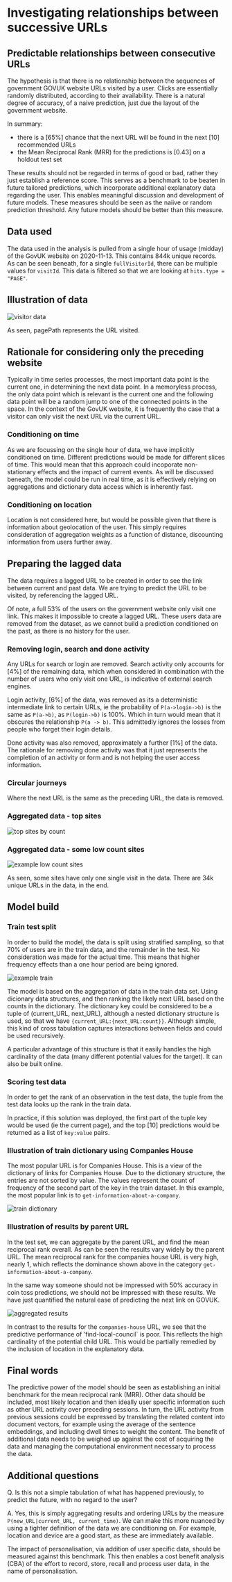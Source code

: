 # Investigating relationships between successive URLs

## Predictable relationships between consecutive URLs 

The hypothesis is that there is no relationship between the sequences of government GOVUK website URLs visited by a user. Clicks are essentially randomly distributed, according to their availability. There is a natural degree of accuracy, of a naive prediction, just due the layout of the government website.

In summary:

- there is a [65%] chance that the next URL will be found in the next [10] recommended URLs
- the Mean Reciprocal Rank (MRR) for the predictions is [0.43] on a holdout test set

These results should not be regarded in terms of good or bad, rather they just establish a reference score. This serves as a benchmark to be beaten in future tailored predictions, which incorporate additional explanatory data regarding the user. This enables meaningful discussion and development of future models. These measures should be seen as the naiive or random prediction threshold. Any future models should be better than this measure.  

## Data used

The data used in the analysis is pulled from a single hour of usage (midday) of the GovUK website on 2020-11-13. This contains 844k unique records. As can be seen beneath, for a single `fullVisitorId`, there can be multiple values for `visitId`. This data is filtered so that we are looking at `hits.type = "PAGE"`.

## Illustration of data

![visitor data](./images/visit_data_example.jpeg)

As seen, pagePath represents the URL visited.

## Rationale for considering only the preceding website

Typically in time series processes, the most important data point is the current one, in determining the next data point. In a memoryless process, the only data point which is relevant is the current one and the following data point will be a random jump to one of the connected points in the space. In the context of the GovUK website, it is frequently the case that a visitor can only visit the next URL via the current URL.

### Conditioning on time

As we are focussing on the single hour of data, we have implicitly conditioned on time. Different  predictions would be made for different slices of time. This would mean that this approach could incoporate non-stationary effects and the impact of current events. As will be discussed beneath, the model could be run in real time, as it is effectively relying on aggregations and dictionary data access which is inherently fast.

### Conditioning on location

Location is not considered here, but would be possible given that there is information about geolocation of the user. This simply requires consideration of aggregation weights as a function of distance, discounting information from users further away.

## Preparing the lagged data

The data requires a lagged URL to be created in order to see the link between current and past data. We are trying to predict the URL to be visited, by referencing the lagged URL.

Of note, a full 53% of the users on the government website only visit one link. This makes it impossible to create a lagged URL. These users data are removed from the dataset, as we cannot build a prediction conditioned on the past, as there is no history for the user.

### Removing login, search and done activity

Any URLs for search or login are removed. Search activity only accounts for [4%] of the remaining data, which when considered in combination with the number of users who only visit one URL, is indicative of external search engines.

Login activity, [6%] of the data, was removed as its a deterministic intermediate link to certain URLs, ie the probability of `P(a->login->b)` is the same as `P(a->b)`, as `P(login->b)` is 100%. Which in turn would mean that it obscures the relationship `P(a -> b)`. This admittedly ignores the losses from people who forget their login details.

Done activity was also removed, approximately a further [1%] of the data. The rationale for removing done activity was that it just represents the completion of an activity or form and is not helping the user access information.

### Circular journeys

Where the next URL is the same as the preceding URL, the data is removed.

### Aggregated data - top sites

![top sites by count](./images/top_sites.png)

### Aggregated data - some low count sites

![example low count sites](./images/bottom_sites.png)

As seen, some sites have only one single visit in the data. There are 34k unique URLs in the data, in the end.

## Model build

### Train test split

In order to build the model, the data is split using stratified sampling, so that 70% of users are in the train data, and the remainder in the test. No consideration was made for the actual time. This means that higher frequency effects than a one hour period are being ignored.

![example train](./images/prepared_train_data_example.png)

The model is based on the aggregation of data in the train data set. Using dicionary data structures, and then ranking the likely next URL based on the counts in the dictionary. The dictionary key could be considered to be a tuple of (current_URL, next_URL), although a nested dictionary structure is used, so that we have `{current_URL:{next_URL:count}}`. Although simple, this kind of cross tabulation captures interactions between fields and could be used recursively.

A particular advantage of this structure is that it easily handles the high cardinality of the data (many different potential values for the target). It can also be built online.

### Scoring test data

In order to get the rank of an observation in the test data, the tuple from the test data looks up the rank in the train data.

In practice, if this solution was deployed, the first part of the tuple key would be used (ie the current page), and the top [10] predictions would be returned as a list of `key:value` pairs.

### Illustration of train dictionary using Companies House

The most popular URL is for Companies House. This is a view of the dictionary of links for Companies House. Due to the dictionary structure, the entries are not sorted by value. The values represent the count of frequency of the second part of the key in the train dataset. In this example, the most popular link is to `get-information-about-a-company`.

![train dictionary](./images/train_dictionary.png)

### Illustration of results by parent URL

In the test set, we can aggregate by the parent URL, and find the mean reciprocal rank overall. As can be seen the results vary widely by the parent URL. The mean reciprocal rank for the companies house URL is very high, nearly 1, which reflects the dominance shown above in the category `get-information-about-a-company`.

In the same way someone should not be impressed with 50% accuracy in coin toss predictions, we should not be impressed with these results. We have just quantified the natural ease of predicting the next link on GOVUK.

![aggregated results](./images/results_by_parent_URL.png)

In contrast to the results for the `companies-house` URL, we see that the predictive performance of 'find-local-council` is poor. This reflects the high cardinality of the potential child URL. This would be partially remedied by the inclusion of location in the explanatory data.

## Final words

The predictive power of the model should be seen as establishing an initial benchmark for the mean reciprocal rank (MRR). Other data should be included, most likely location and then ideally user specific information such as other URL activity over preceding sessions. In turn, the URL activity from previous sessions could be expressed by translating the related content into document vectors, for example using the average of the sentence embeddings, and including dwell times to weight the content. The benefit of additional data needs to be weighed up against the cost of acquiring the data and managing the computational environment necessary to process the data.

## Additional questions

Q. Is this not a simple tabulation of what has happened previously, to predict the future, with no regard to the user?

A. Yes, this is simply aggregating results and ordering URLs by the measure `P(new_URL|current_URL, current_time)`. We can make this more nuanced by using a tighter definition of the data we are conditioning on. For example, location and device are a good start, as these are immediately available. 

The impact of personalisation, via addition of user specific data, should be measured against this benchmark. This then enables a cost benefit analysis (CBA) of the effort to record, store, recall and process user data, in the name of personalisation.
